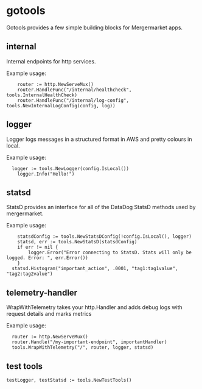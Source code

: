 # gotools

Gotools provides a few simple building blocks for Mergermarket apps.

## internal

Internal endpoints for http services. 

Example usage:

```
	router := http.NewServeMux()
	router.HandleFunc("/internal/healthcheck", tools.InternalHealthCheck)
	router.HandleFunc("/internal/log-config", tools.NewInternalLogConfig(config, log))

```

## logger

Logger logs messages in a structured format in AWS and pretty colours in local.

Example usage:

```
  logger := tools.NewLogger(config.IsLocal())
	logger.Info("Hello!")

```

## statsd

StatsD provides an interface for all of the DataDog StatsD methods used by mergermarket. 

Example usage:

```
	statsdConfig := tools.NewStatsDConfig(!config.IsLocal(), logger)
	statsd, err := tools.NewStatsD(statsdConfig)
	if err != nil {
		logger.Error("Error connecting to StatsD. Stats will only be logged. Error: ", err.Error())
	}
  statsd.Histogram("important_action", .0001, "tag1:tag1value", "tag2:tag2value")

```

## telemetry-handler

WrapWithTelemetry takes your http.Handler and adds debug logs with request details and marks metrics

Example usage:

```
  router := http.NewServeMux()
  router.Handle("/my-important-endpoint", importantHandler)  
  tools.WrapWithTelemetry("/", router, logger, statsd)
```

## test tools

```
testLogger, testStatsd := tools.NewTestTools()
```

